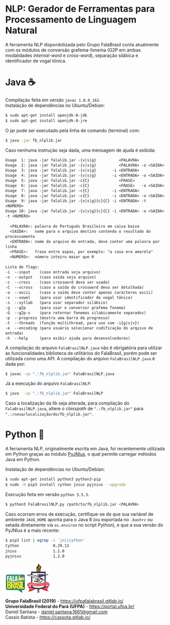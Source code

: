 # NLP: Gerador de Ferramentas para Processamento de Linguagem Natural
A ferramenta NLP disponibilizada pelo Grupo FalaBrasil conta atualmente com os
módulos de conversão grafema-fonema (G2P em ambas modalidades *internal-word* e
*cross-word*), separação silábica e identificador de vogal tônica.

# Java :coffee:
Compilação feita em versão `javac 1.8.0_162`.    
Instalação de dependências no Ubuntu/Debian:   
```bash
$ sudo apt-get install openjdk-8-jdk
$ sudo apt-get install openjdk-8-jre
```

O jar pode ser executado pela linha de comando (terminal) com:      
```bash
$ java -jar fb_nlplib.jar
```
Caso nenhuma instrução seja dada, uma mensagem de ajuda é exibida:

```text
Usage  1: java -jar falalib.jar -{v|s|g}          <PALAVRA>
Usage  2: java -jar falalib.jar -{v|s|g}          <PALAVRA> -o <SAIDA>
Usage  3: java -jar falalib.jar -{v|s|g}       -i <ENTRADA>
Usage  4: java -jar falalib.jar -{v|s|g}       -i <ENTRADA> -o <SAIDA>
Usage  5: java -jar falalib.jar -c{C}             <FRASE>
Usage  6: java -jar falalib.jar -c{C}             <FRASE>   -o <SAIDA>
Usage  7: java -jar falalib.jar -c{C}          -i <ENTRADA>
Usage  8: java -jar falalib.jar -c{C}          -i <ENTRADA> -o <SAIDA>
Usage  9: java -jar falalib.jar -{v|s|g}{c}{C} -i <ENTRADA> -t <NUMERO>
Usage 10: java -jar falalib.jar -{v|s|g}{c}{C} -i <ENTRADA> -o <SAIDA> -t <NUMERO>

  <PALAVRA>: palavra do Português Brasileiro em caixa baixa
  <SAIDA>:   nome para o arquivo destino contendo o resultado do processamento
  <ENTRADA>: nome do arquivo de entrada, deve conter uma palavra por linha
  <FRASE>:   frase entre aspas, por exemplo: "a casa era amarela"
  <NUMERO>:  número inteiro maior que 0

Lista de flags:
-i  --input    (caso entrada seja arquivo)
-o  --output   (caso saída seja arquivo)
-c  --cross    (caso crossword deva ser usado)
-C  --vcross   (caso a saída do crossword deva ser detalhada)
-a  --ascii    (caso a saída deva conter apenas caracteres ascii)
-v  --vowel    (para usar identificador de vogal tônica)
-s  --syllab   (para usar separador silábico)
-g  --g2p      (para usar o conversor grafema fonema)
-G  --g2p-s    (para retornar fonemas silabicamente separados)
-p  --progress (mostra uma barra de progresso)
-t  --threads  (função multithread, para uso com -i{g|s|v})
-e  --encoding (para usuário selecionar codificação do arquivo de entrada)
-h  --help     (para exibir ajuda para desenvolvedores)
```

A compilação do arquivo `FalaBrasilNLP.java` não é obrigatória para utilizar as
funcionalidades biblioteca de utilitários do FalaBrasil, porém pode ser
utilizada como uma API. A compilação do arquivo `FalaBrasilNLP.java` é dada por:     
```bash
$ javac -cp ".:fb_nlplib.jar" FalaBrasilNLP.java
```

Já a execução do arquivo `FalaBrasilNLP`:     
```bash
$ java  -cp ".:fb_nlplib.jar" FalaBrasilNLP
```

Caso a localização da lib seja alterada, para compilação do
`FalaBrasilNLP.java`, altere o _classpath_ de `".:fb_nlplib.jar"` para
`".:/nova/localização/do/fb_nlplib.jar"`.

# Python :dragon:
A ferramenta NLP, originalmente escrita em Java, foi recentemente utilizada em
Python graças ao módulo [PyJNIus](https://github.com/kivy/pyjnius), o qual
permite carregar métodos Java em Python.

Instalação de dependências no Ubuntu/Debian:   
```bash
$ sudo apt-get install python3 python3-pip
$ sudo -H pip3 install cython jnius pyjnius --upgrade
```

Execução feita em versão `python 3.5.3`.    
```bash
$ python3 FalaBrasilNLP.py /path/to/fb_nlplib.jar <PALAVRA>
```

Caso ocorram erros de execução, certifique-se de que sua variável de ambiente 
`JAVA_HOME` aponta para o Java 8 (ou exportada no `.bashrc` ou setada 
diretamente via `os.environ` no script Python), e que a sua versão do PyJNIus é 
a mais recente:

```bash
$ pip3 list | egrep -i 'jni|cython'
Cython               0.29.13  
jnius                1.1.0    
pyjnius              1.2.0    
```

[![FalaBrasil](doc/logo_fb_github_footer.png)](https://ufpafalabrasil.gitlab.io/ "Visite o site do Grupo FalaBrasil") [![UFPA](doc/logo_ufpa_github_footer.png)](https://portal.ufpa.br/ "Visite o site da UFPA")

__Grupo FalaBrasil (2019)__ - https://ufpafalabrasil.gitlab.io/      
__Universidade Federal do Pará (UFPA)__ - https://portal.ufpa.br/     
Daniel Santana - daniel.santana.1661@gmail.com    
Cassio Batista - https://cassota.gitlab.io/

